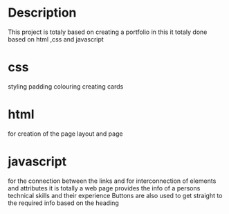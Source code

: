 # Description
This project is totaly based on creating a portfolio 
in this it totaly done based on html ,css and javascript
# css 
styling
padding 
colouring
creating cards 
# html 
for creation of the page layout and page
# javascript
for the connection between the links and  for interconnection of elements and attributes
 it is totally a web page provides the info of a persons technical skills and their experience
  Buttons are also used to get straight to the required info based on the heading

